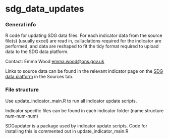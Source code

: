 # sdg_data_updates

### General info ###
R code for updating SDG data files. For each indicator data from the source file(s) (usually excel) are read in, calluclations required for the indicator are performed, and data are reshaped to fit the tidy format required to upload data to the SDG data platform.

Contact: Emma Wood
emma.wood@ons.gov.uk

Links to source data can be found in the relevant indicator page on the [SDG data platform](https://sdgdata.gov.uk/) in the Sources tab.


### File structure ###
Use update_indicator_main.R to run all indicator update scripts.

Indicator specific files can be found in each indicator folder (name structure num-num-num)

SDGupdater is a package used by indicator update scripts. Code for installing this is commented out in update_indicator_main.R

